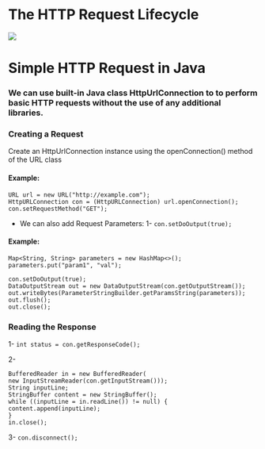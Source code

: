 # The HTTP Request Lifecycle

![](https://csharpcorner.azureedge.net/article/introduction-to-iis-server-http-request-life-cycle-hosting-a-website-in-iis-se/Images/image005.png)

# Simple HTTP Request in Java

### We can use built-in Java class HttpUrlConnection to to perform basic HTTP requests without the use of any additional libraries.

### Creating a Request

Create an HttpUrlConnection instance using the openConnection() method of the URL class

#### Example:

```
URL url = new URL("http://example.com");
HttpURLConnection con = (HttpURLConnection) url.openConnection();
con.setRequestMethod("GET");
```

- We can also add Request Parameters:
  1- `con.setDoOutput(true);`

#### Example:

```
Map<String, String> parameters = new HashMap<>();
parameters.put("param1", "val");

con.setDoOutput(true);
DataOutputStream out = new DataOutputStream(con.getOutputStream());
out.writeBytes(ParameterStringBuilder.getParamsString(parameters));
out.flush();
out.close();
```

### Reading the Response

1- `int status = con.getResponseCode();`

2-

```
BufferedReader in = new BufferedReader(
new InputStreamReader(con.getInputStream()));
String inputLine;
StringBuffer content = new StringBuffer();
while ((inputLine = in.readLine()) != null) {
content.append(inputLine);
}
in.close();

```

3- `con.disconnect(); `
